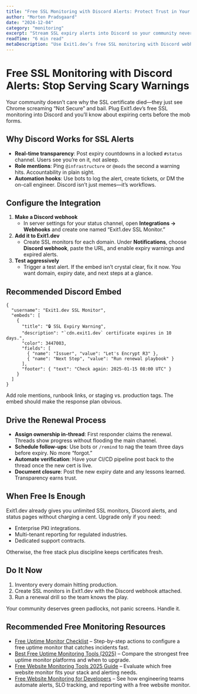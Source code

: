 ```yaml
---
title: "Free SSL Monitoring with Discord Alerts: Protect Trust in Your Server"
author: "Morten Pradsgaard"
date: "2024-12-04"
category: "monitoring"
excerpt: "Stream SSL expiry alerts into Discord so your community never gets blindsided by browser errors."
readTime: "6 min read"
metaDescription: "Use Exit1.dev’s free SSL monitoring with Discord webhooks, embed templates, and renewal workflows to prevent certificate expirations."
---
```


# Free SSL Monitoring with Discord Alerts: Stop Serving Scary Warnings

Your community doesn’t care why the SSL certificate died—they just see Chrome screaming “Not Secure” and bail. Plug Exit1.dev’s free SSL monitoring into Discord and you’ll know about expiring certs before the mob forms.

## Why Discord Works for SSL Alerts

- **Real-time transparency**: Post expiry countdowns in a locked `#status` channel. Users see you’re on it, not asleep.
- **Role mentions**: Ping `@infrastructure` or `@mods` the second a warning hits. Accountability in plain sight.
- **Automation hooks**: Use bots to log the alert, create tickets, or DM the on-call engineer. Discord isn’t just memes—it’s workflows.

## Configure the Integration

1. **Make a Discord webhook**
   - In server settings for your status channel, open **Integrations → Webhooks** and create one named “Exit1.dev SSL Monitor.”
2. **Add it to Exit1.dev**
   - Create SSL monitors for each domain. Under **Notifications**, choose **Discord webhook**, paste the URL, and enable expiry warnings and expired alerts.
3. **Test aggressively**
   - Trigger a test alert. If the embed isn’t crystal clear, fix it now. You want domain, expiry date, and next steps at a glance.

## Recommended Discord Embed

```
{
  "username": "Exit1.dev SSL Monitor",
  "embeds": [
    {
      "title": "🔒 SSL Expiry Warning",
      "description": "`cdn.exit1.dev` certificate expires in 10 days.",
      "color": 3447003,
      "fields": [
        { "name": "Issuer", "value": "Let's Encrypt R3" },
        { "name": "Next Step", "value": "Run renewal playbook" }
      ],
      "footer": { "text": "Check again: 2025-01-15 08:00 UTC" }
    }
  ]
}
```

Add role mentions, runbook links, or staging vs. production tags. The embed should make the response plan obvious.

## Drive the Renewal Process

- **Assign ownership in-thread**: First responder claims the renewal. Threads show progress without flooding the main channel.
- **Schedule follow-ups**: Use bots or `/remind` to nag the team three days before expiry. No more “forgot.”
- **Automate verification**: Have your CI/CD pipeline post back to the thread once the new cert is live.
- **Document closure**: Post the new expiry date and any lessons learned. Transparency earns trust.

## When Free Is Enough

Exit1.dev already gives you unlimited SSL monitors, Discord alerts, and status pages without charging a cent. Upgrade only if you need:

- Enterprise PKI integrations.
- Multi-tenant reporting for regulated industries.
- Dedicated support contracts.

Otherwise, the free stack plus discipline keeps certificates fresh.

## Do It Now

1. Inventory every domain hitting production.
2. Create SSL monitors in Exit1.dev with the Discord webhook attached.
3. Run a renewal drill so the team knows the play.

Your community deserves green padlocks, not panic screens. Handle it.


## Recommended Free Monitoring Resources

- [Free Uptime Monitor Checklist](/blog/free-uptime-monitor-checklist) – Step-by-step actions to configure a free uptime monitor that catches incidents fast.
- [Best Free Uptime Monitoring Tools (2025)](/blog/best-free-uptime-monitoring-tools) – Compare the strongest free uptime monitor platforms and when to upgrade.
- [Free Website Monitoring Tools 2025 Guide](/blog/free-website-monitoring-tools-2025) – Evaluate which free website monitor fits your stack and alerting needs.
- [Free Website Monitoring for Developers](/blog/free-website-monitoring-for-developers) – See how engineering teams automate alerts, SLO tracking, and reporting with a free website monitor.


